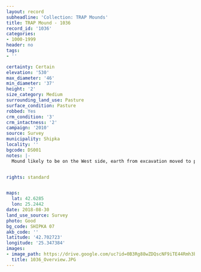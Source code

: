 ```yaml
---
layout: record
subheadline: 'Collection: TRAP Mounds'
title: TRAP Mound - 1036
record_id: '1036'
categories:
- 1000-1999
header: no
tags:
- ''

certainty: Certain
elevation: '530'
max_diameter: '46'
min_diameter: '37'
height: '2'
size_category: Medium
surrounding_land_use: Pasture
surface_condition: Pasture
robbed: Yes
crm_condition: '3'
crm_intactness: '2'
campaign: '2010'
source: Survey
municipality: Shipka
locality: ''
bgcode: DS001
notes: |-
  Mound likely to be on the West side, earth from excavation moved to pile in the East, tree in the middle.


rights: standard


maps:
  lat: 42.6285
  lon: 25.2442
date: 2018-08-30
land_use_source: Survey
photo: Good
bg_code: SHIPKA 07
akb_code: ''
latitude: '42.702723'
longitude: '25.347384'
images:
- image_path: https://drive.google.com/uc?id=0B3Rg88wZDQscNF9iTE44Rmh3bzQ
  title: 1036_Overview.JPG
---
```

